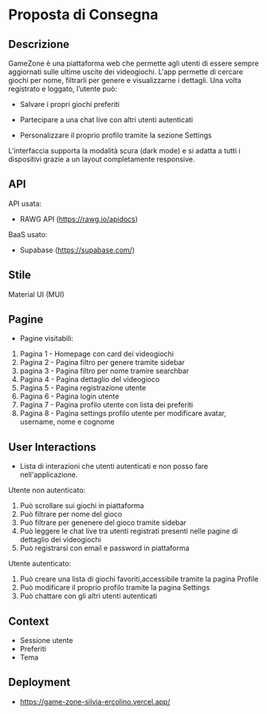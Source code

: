 # Proposta di Consegna

## Descrizione

GameZone è una piattaforma web che permette agli utenti di essere sempre aggiornati sulle ultime uscite dei videogiochi. L'app permette di cercare giochi per nome, filtrarli per genere e visualizzarne i dettagli. Una volta registrato e loggato, l’utente può:

- Salvare i propri giochi preferiti

- Partecipare a una chat live con altri utenti autenticati

- Personalizzare il proprio profilo tramite la sezione Settings

L’interfaccia supporta la modalità scura (dark mode) e si adatta a tutti i dispositivi grazie a un layout completamente responsive.


## API

API usata:
* RAWG API (https://rawg.io/apidocs)

BaaS usato:
* Supabase (https://supabase.com/)


## Stile

Material UI (MUI)

## Pagine

* Pagine visitabili:

1. Pagina 1 - Homepage con card dei videogiochi
2. Pagina 2 - Pagina filtro per genere tramite sidebar
3. pagina 3 - Pagina filtro per nome tramire searchbar
2. Pagina 4 - Pagina dettaglio del videogioco
3. Pagina 5 - Pagina registrazione utente
4. Pagina 6 - Pagina login utente
5. Pagina 7 - Pagina profilo utente con lista dei preferiti
6. Pagina 8 - Pagina settings profilo utente per modificare avatar, username, nome e cognome


## User Interactions

* Lista di interazioni che utenti autenticati e non posso fare nell'applicazione.

Utente non autenticato:

1. Può scrollare sui giochi in piattaforma
2. Può filtrare per nome del gioco
3. Può filtrare per genenere del gioco tramite sidebar
4. Può leggere le chat live tra utenti registrati presenti nelle pagine di dettaglio dei videogiochi
5. Può registrarsi con email e password in piattaforma

Utente autenticato:

1. Può creare una lista di giochi favoriti,accessibile tramite la pagina Profile
2. Può modificare il proprio profilo tramite la pagina Settings
3. Può chattare con gli altri utenti autenticati

## Context

* Sessione utente
* Preferiti
* Tema

## Deployment

* https://game-zone-silvia-ercolino.vercel.app/
